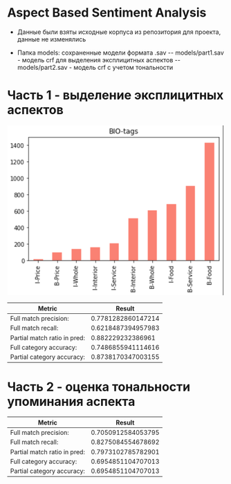 # Aspect Based Sentiment Analysis

- Данные были взяты исходные корпуса из репозитория для проекта, данные не изменялись 

- Папка models: сохраненные модели формата .sav
-- models/part1.sav - модель crf для выделения эксплицитных аспектов 
-- models/part2.sav - модель crf с учетом тональности 


# Часть 1 - выделение эксплицитных аспектов
<p align="left">
<img src="images/pos_distr.png" alt="pos_distr" width="500" />
</p>

| Metric                       | Result             |
|------------------------------|--------------------|
| Full match precision:        | 0.7781282860147214 |
| Full match recall:           | 0.6218487394957983 |
| Partial match ratio in pred: | 0.882229232386961  |
| Full category accuracy:      | 0.7486855941114616 |
| Partial category accuracy:   | 0.8738170347003155 |

# Часть 2 - оценка тональности упоминания аспекта

| Metric                       | Result             |
|------------------------------|--------------------|
| Full match precision:        | 0.7050912584053795 |
| Full match recall:           | 0.8275084554678692 |
| Partial match ratio in pred: | 0.7973102785782901 |
| Full category accuracy:      | 0.6954851104707013 |
| Partial category accuracy:   | 0.6954851104707013 |

